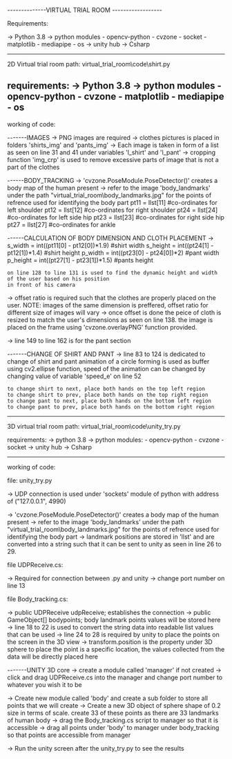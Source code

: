 
--------------VIRTUAL TRIAL ROOM ------------------

Requirements:

-> Python 3.8
-> python modules
	- opencv-python
	- cvzone
	- socket
	- matplotlib
	- mediapipe
	- os
-> unity hub
-> Csharp

----------------------------------------------------

2D Virtual trial room
path: virtual_trial_room\code\shirt.py

requirements:
-> Python 3.8
-> python modules
	- opencv-python
	- cvzone
	- matplotlib
	- mediapipe
	- os
-----------------------
working of code:

-------IMAGES 
->  PNG images are required
->  clothes pictures is placed in folders 'shirts_img' and 'pants_img'
->  Each image is taken in form of a list as seen on line 31 and 41 under variables 'l_shirt' and 'l_pant'
->  cropping function 'img_crp' is used to remove excessive parts of image that is not a part of the clothes

------BODY_TRACKING
->  'cvzone.PoseModule.PoseDetector()' creates a body map of the human present
->  refer to the image 'body_landmarks' under the path "virtual_trial_room\body_landmarks.jpg" for the points 
	of refrence used for identifying the body part
	pt11 = llst[11]                 #co-ordinates for left shoulder
    pt12 = llst[12]                 #co-ordinates for right shoulder 
    pt24 = llst[24]                 #co-ordinates for left side hip 
    pt23 = llst[23]                 #co-ordinates for right side hip
    pt27 = llst[27]                 #co-ordinates for ankle

------CALCULATION OF BODY DIMENSION AND CLOTH PLACEMENT
->  s_width = int((pt11[0] - pt12[0])*1.9)                #shirt width
	s_height = int((pt24[1] - pt12[1])*1.4)               #shirt height
	p_width = int((pt23[0] - pt24[0])*2)                #pant width
	p_height = int((pt27[1] - pt23[1])*1.5)             #pants height
	
	on line 128 to line 131 is used to find the dynamic height and width of the user based on his position 
	in front of his camera
->  offset ratio is required such that the clothes are properly placed on the user.
	NOTE:
		images of the same dimension is preffered, offset ratio for different size of images will vary
->  once offset is done the peice of cloth is resized to match the user's dimensions as seen on line 138.
	the image is placed on the frame using 'cvzone.overlayPNG' function provided.
	
->  line 149 to line 162 is for the pant section	

-------CHANGE OF SHIRT AND PANT
->  line 83 to 124 is dedicated to change of shirt and pant
	animation of a circle forming is used as buffer using cv2.ellipse function, speed of the animation can 
	be changed by changing value of variable 'speed_e' on line 52
	
	to change shirt to next, place both hands on the top left region
	to change shirt to prev, place both hands on the top right region
	to change pant to next, place both hands on the bottom left region
	to change pant to prev, place both hands on the bottom right region
	
--------------------------------------------------------------------------------------------------

3D virtual trial room
path: virtual_trial_room\code\unity_try.py

requirements:
-> python 3.8
-> python modules:
	- opencv-python
	- cvzone
	- socket
-> unity hub
-> Csharp

-----------------------
working of code:

file: unity_try.py

-> UDP connection is used under 'sockets' module of python with address of ("127.0.0.1", 4990)

->  'cvzone.PoseModule.PoseDetector()' creates a body map of the human present
->  refer to the image 'body_landmarks' under the path "virtual_trial_room\body_landmarks.jpg" for the points 
	of refrence used for identifying the body part
->  landmark positions are stored in 'llst' and are converted into a string such that it can be sent to unity as seen 
	in line 26 to 29.
	
file UDPReceive.cs:

->  Required for connection between .py and unity
-> change port number on line 13

file Body_tracking.cs:

->  public UDPReceive udpReceive;  establishes the connection
->  public GameObject[] bodypoints;  body landmark points values will be stored here
->  line 18 to 22 is used to convert the string data into readable list values that can be used
->  line 24 to 28 is required by unity to place the points on the screen in the 3D view
->  transform.position is the property under 3D sphere to place the point is a specific location, the values collected 
	from the data will be directly placed here

-------UNITY 3D core
->  create a module called 'manager' if not created
->  click and drag UDPReceive.cs into the manager and change port number to whatever you wish it to be

->  Create new module called 'body' and create a sub folder to store all points that we will create
->  Create a new 3D object of sphere shape of 0.2 size in terms of scale. create 33 of these points as there are
	33 landmarks of human body
->  drag the Body_tracking.cs script to manager so that it is accessible
->  drag all points under 'body' to manager under body_tracking so that points are accessible from manager

->  Run the unity screen after the unity_try.py to see the results
